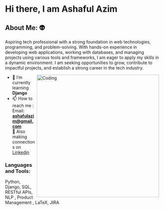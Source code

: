 # Hi there, I am Ashaful Azim 

## About Me:  :alien: 
Aspiring tech professional with a strong foundation in web technologies, programming, and problem-solving. With hands-on experience in developing web applications, working with databases, and managing projects using various tools and frameworks, I am eager to apply my skills in a dynamic environment. I am seeking opportunities to grow, contribute to impactful projects, and establish a strong career in the tech industry.

<img align="right" alt="Coding" width="400" src="https://cdn.dribbble.com/users/1162077/screenshots/3848914/programmer.gif">

- 🌱 I’m currently learning **Django**
- 📫 How to reach me : </br>
      Email: **ashafulazim@gmail.com** </br>
    :handshake: Also making connections on [Linkedin](https://www.linkedin.com/in/ashaful/)

<h3 align="left">Languages and Tools:</h3>
Python, Django, SQL, RESTful APIs, NLP , Product Management , LaTeX, JIRA
